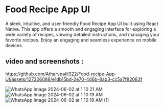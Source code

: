 # Food Recipe App UI

A sleek, intuitive, and user-friendly Food Recipe App UI built using React Native. This app offers a smooth and engaging interface for exploring a wide variety of recipes, viewing detailed instructions, and managing your favorite recipes. Enjoy an engaging and seamless experience on mobile devices.

## video and screenshots :


https://github.com/Atharvpatil322/Food-recipe-App-UI/assets/127306088/e1db15bd-2e70-4d6b-8ab3-cc5a7f82083f

![WhatsApp Image 2024-06-02 at 1 10 21 AM](https://github.com/Atharvpatil322/Food-recipe-App-UI/assets/127306088/a448c37c-2367-4ef1-8bbb-309c89fbfc5c)
![WhatsApp Image 2024-06-02 at 1 10 19 AM](https://github.com/Atharvpatil322/Food-recipe-App-UI/assets/127306088/d54accc6-a698-4aa1-9923-6cc87b7971cb)
![WhatsApp Image 2024-06-02 at 1 10 19 AM (1)](https://github.com/Atharvpatil322/Food-recipe-App-UI/assets/127306088/c8c36ca2-119f-4fbe-9b83-c67d4d610f25)
